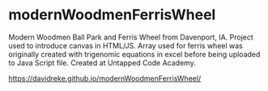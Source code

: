 # modernWoodmenFerrisWheel

Modern Woodmen Ball Park and Ferris Wheel from Davenport, IA. Project used to introduce canvas in HTML/JS. Array used for ferris wheel was originally created with trigenomic equations in excel before being uploaded to Java Script file. Created at Untapped Code Academy.

https://davidreke.github.io/modernWoodmenFerrisWheel/

